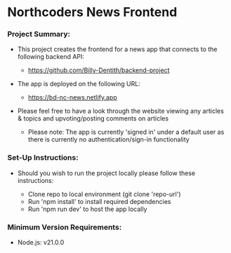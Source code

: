 # Northcoders News Frontend

### Project Summary:

- This project creates the frontend for a news app that connects to the following backend API: 
    - https://github.com/Billy-Dentith/backend-project

- The app is deployed on the following URL:
    - https://bd-nc-news.netlify.app

- Please feel free to have a look through the website viewing any articles & topics and upvoting/posting comments on articles 
     - Please note: The app is currently 'signed in' under a default user as there is currently no authentication/sign-in functionality


### Set-Up Instructions:

- Should you wish to run the project locally please follow these instructions: 

    - Clone repo to local environment (git clone 'repo-url')
    - Run 'npm install' to install required dependencies 
    - Run 'npm run dev' to host the app locally


### Minimum Version Requirements:

- Node.js: v21.0.0
